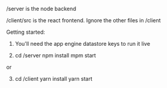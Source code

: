 /server is the node backend

/client/src is the react frontend. Ignore the other files in /client

Getting started:

1. You'll need the app engine datastore keys to run it live

2. cd /server
   npm install
   mpm start
   
or

3. cd /client
   yarn install
   yarn start

